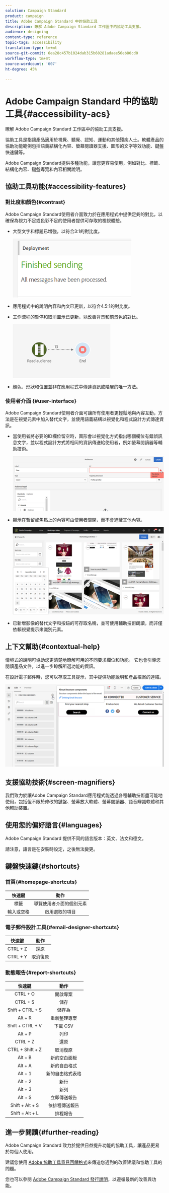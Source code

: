 ```yaml
---
solution: Campaign Standard
product: campaign
title: Adobe Campaign Standard 中的協助工具
description: 瞭解 Adobe Campaign Standard 工作區中的協助工具支援。
audience: designing
content-type: reference
topic-tags: accessibility
translation-type: tm+mt
source-git-commit: 6ea28c457b1024dab315b60281adaee56eb80cd0
workflow-type: tm+mt
source-wordcount: '607'
ht-degree: 45%

---
```



# Adobe Campaign Standard 中的協助工具{#accessibility-acs}

瞭解 Adobe Campaign Standard 工作區中的協助工具支援。

協助工具是指讓產品適用於視覺、聽覺、認知、運動和其他殘疾人士。軟體產品的協助功能範例包括語義結構化內容、螢幕閱讀器支援、圖形的文字等效功能、鍵盤快速鍵等。

Adobe Campaign Standard提供多種功能，讓您更容易使用，例如對比、標籤、結構化內容、鍵盤導覽和內容相關說明。

## 協助工具功能{#accessibility-features}

### 對比度和顏色{#contrast}

Adobe Campaign Standard使用者介面致力於在應用程式中提供足夠的對比，以確保為視力不足或色彩不足的使用者提供可存取的檢視體驗。

* 大型文字和標題已增強，以符合3:1的對比度。

   ![](assets/accessibility_2.png)

* 應用程式中的說明內容和內文已更新，以符合4.5:1的對比度。

* 工作流程的暫停和取消圖示已更新，以改善背景和前景色的對比。

   ![](assets/accessibility_1.png)

* 顏色、形狀和位置並非在應用程式中傳達資訊或階層的唯一方法。

### 使用者介面 {#user-interface}

Adobe Campaign Standard使用者介面可讓所有使用者更輕鬆地與內容互動，方法是在視覺元素中加入替代文字，並使用語義結構以視覺化和程式設計方式傳達資訊。

* 當使用者將必要的ID欄位留空時，圖形會以視覺化方式指出哪個欄位有錯誤訊息文字，並以程式設計方式將相同的資訊傳送給使用者，例如螢幕閱讀器等輔助技術。

   ![](assets/accessibility_3.png)

* 顯示在暫留或焦點上的內容可由使用者關閉，而不會遮蔽其他內容。

   ![](assets/accessibility_4.png)

* 已新增影像的替代文字和按鈕的可存取名稱，並可使用輔助技術朗讀，而非僅依賴視覺提示來識別元素。

<!--
### Create responsive resize for multiple devices {#resize-devices}

When designing for multiple devices and platforms, it's important to create a seamless experience for screen sizes across mobile and desktop resolutions.

Adobe Campaign Standard allows you to design and test emails and push notifications on different devices such as: iPhone, Android devices, iPad, Android tablet and desktop.

![](assets/accessibility_6.png)
-->

## 上下文幫助{#contextual-help}

情境式的說明可協助您更清楚地瞭解可用的不同要求欄位和功能。 它也會引導您閱讀產品文件，以進一步瞭解所選功能的資訊。

在設計電子郵件時，您可以存取工具提示，其中提供功能說明和產品檔案的連結。

![](assets/accessibility_7.png)

## 支援協助技術{#screen-magnifiers}

我們致力於讓Adobe Campaign Standard應用程式能透過各種輔助技術盡可能地使用，包括但不限於修改的鍵盤、螢幕放大軟體、螢幕閱讀器、語音辨識軟體和其他輔助裝置。

## 使用您的偏好語言{#languages}

Adobe Campaign Standard 提供不同的語言版本：英文、法文和德文。

請注意，語言是在安裝時設定，之後無法變更。

## 鍵盤快速鍵{#shortcuts}

### 首頁{#homepage-shortcuts}

| 快速鍵 | 動作 |
|:-:|:-:|
| 標籤 | 導覽使用者介面的個別元素 |
| 輸入或空格 | 啟用選取的項目 |

### 電子郵件設計工具{#email-designer-shortcuts}

| 快速鍵 | 動作 |
|:-:|:-:|
| CTRL + Z | 還原 |
| CTRL + Y | 取消復原 |

### 動態報告{#report-shortcuts}

| 快速鍵 | 動作 |
|:-:|:-:|
| CTRL + O | 開啟專案 |
| CTRL + S | 儲存 |
| Shift + CTRL + S | 儲存為 |
| Alt + R | 重新整理專案 |
| Shift + CTRL + V | 下載 CSV |
| Alt + P | 列印 |
| CTRL + Z | 還原 |
| CTRL + Shift + Z | 取消復原 |
| Alt + B | 新的空白面板 |
| Alt + A | 新的自由格式 |
| Alt + 1 | 新的自由格式表格 |
| Alt + 2 | 新行 |
| Alt + 3 | 新列 |
| Alt + S | 立即傳送報告 |
| Shift + Alt + S | 依排程傳送報告 |
| Shift = Alt + L | 排程報告 |

## 進一步閱讀{#further-reading}

Adobe Campaign Standard 致力於提供日益提升功能的協助工具，讓產品更易於每個人使用。

建議您使用 [Adobe 協助工具意見回饋格式](https://www.adobe.com/accessibility/feedback.html)來傳送您遇到的改善建議和協助工具的問題。

您也可以參閱 [Adobe Campaign Standard 發行說明](https://experienceleague.adobe.com/docs/campaign-standard/using/release-notes/release-notes.html?lang=zh-Hant#release-notes)，以遵循最新的改善與功能。